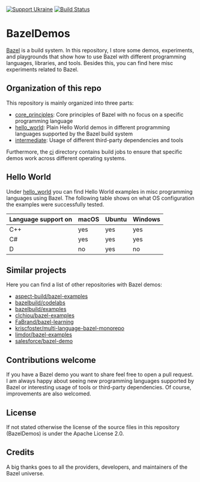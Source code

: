 <!--
SPDX-FileCopyrightText: 2022 Julian Amann <dev@vertexwahn.de>
SPDX-License-Identifier: Apache-2.0
-->

[![Support Ukraine](https://img.shields.io/badge/Support-Ukraine-FFD500?style=flat&labelColor=005BBB)](https://opensource.fb.com/support-ukraine)
[![Build Status](https://vertexwahn.visualstudio.com/BazelDemos/_apis/build/status/Vertexwahn.BazelDemos?branchName=main)](https://vertexwahn.visualstudio.com/BazelDemos/_build/latest?definitionId=6&branchName=master)

# BazelDemos

[Bazel](https://bazel.build/) is a build system.
In this repository,
I store some demos, experiments, 
and playgrounds that show how to use Bazel with different programming languages, 
libraries, and tools.
Besides this, 
you can find here misc experiments related to Bazel.

## Organization of this repo

This repository is mainly organized into three parts:

- [core_principles](/core_principles): Core principles of Bazel with no focus on a specific programming language
- [hello_world](/hello_world): Plain Hello World demos in different programming languages supported by the Bazel build system
- [intermediate](/intermediate): Usage of different third-party dependencies and tools

Furthermore, the [ci](/ci) directory contains build jobs to ensure that specific demos work across different operating systems.

## Hello World

Under [hello_world](/hello_world) you can find Hello World examples in misc programming languages using Bazel.
The following table shows on what OS configuration the examples were successfully tested. 

| Language support on  | macOS   | Ubuntu |  Windows |
| -------------------- | ------- | ------ |  ------- |
| C++                  | yes     | yes    |  yes     |
| C#                   | yes     | yes    |  yes     |
| D                    | no      | yes    |  no      |

## Similar projects

Here you can find a list of other repositories with Bazel demos:

- [aspect-build/bazel-examples](https://github.com/aspect-build/bazel-examples)
- [bazelbuild/codelabs](https://github.com/bazelbuild/codelabs)
- [bazelbuild/examples](https://github.com/bazelbuild/examples)
- [clchiou/bazel-examples](https://github.com/clchiou/bazel-examples)
- [FaBrand/bazel-learning](https://github.com/FaBrand/bazel-learning)
- [kriscfoster/multi-language-bazel-monorepo](https://github.com/kriscfoster/multi-language-bazel-monorepo)
- [limdor/bazel-examples](https://github.com/limdor/bazel-examples)
- [salesforce/bazel-demo](https://github.com/salesforce/bazel-demo)

## Contributions welcome

If you have a Bazel demo you want to share feel free to open a pull request.
I am always happy about seeing new programming languages supported by Bazel or interesting usage of tools or third-party dependencies.
Of course, improvements are also welcomed.

## License

If not stated otherwise the license of the source files in this repository (BazelDemos) is under the Apache License 2.0.

## Credits

A big thanks goes to all the providers, developers, and maintainers of the Bazel universe.
